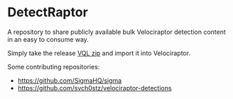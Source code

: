 # DetectRaptor
A repository to share publicly available bulk Velociraptor detection content in an easy to consume way.

Simply take the release [VQL zip](https://github.com/mgreen27/DetectRaptor/releases/download/DetectRaptor/DetectRaptorVQL.zip)
and import it into Velociraptor.

Some contributing repositories:
- https://github.com/SigmaHQ/sigma
- https://github.com/svch0stz/velociraptor-detections
